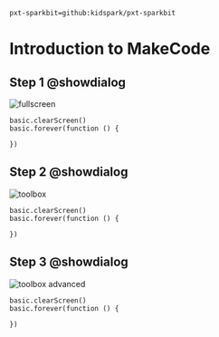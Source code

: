 ```package
pxt-sparkbit=github:kidspark/pxt-sparkbit
```

# Introduction to MakeCode

## Step 1 @showdialog

![fullscreen](/static/1-2-makecode-whole-screen.png)

```blocks
basic.clearScreen()
basic.forever(function () {
	
})
```
## Step 2 @showdialog

![toolbox](/static/1-2-makecode-toolbox.png)

```blocks
basic.clearScreen()
basic.forever(function () {
	
})
```

## Step 3 @showdialog

![toolbox advanced](1-2-makecode-toolbox-advanced.png)

```blocks
basic.clearScreen()
basic.forever(function () {
	
})
```
